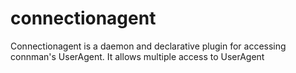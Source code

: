 connectionagent
===============

Connectionagent is a daemon and declarative plugin for accessing connman's UserAgent. It allows multiple access to UserAgent